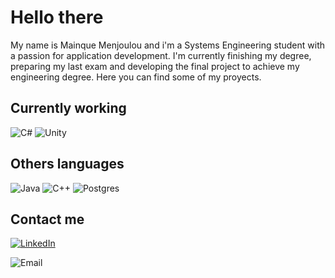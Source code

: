 # Hello there
My name is Mainque Menjoulou and i'm a Systems Engineering student with a passion for application development.
I'm currently finishing my degree, preparing my last exam and developing the final project to achieve my engineering degree.
Here you can find some of my proyects.</br>

## Currently working </br>
![C#](https://img.shields.io/badge/c%23-%23239120.svg?style=for-the-badge&logo=c-sharp&logoColor=white)
![Unity](https://img.shields.io/badge/unity-%23000000.svg?style=for-the-badge&logo=unity&logoColor=white)</br>

## Others languages </br>
![Java](https://img.shields.io/badge/java-%23ED8B00.svg?style=for-the-badge&logo=openjdk&logoColor=white)
![C++](https://img.shields.io/badge/c++-%2300599C.svg?style=for-the-badge&logo=c%2B%2B&logoColor=white)
![Postgres](https://img.shields.io/badge/postgres-%23316192.svg?style=for-the-badge&logo=postgresql&logoColor=white)</br>

## Contact me </br>
[![LinkedIn](https://img.shields.io/badge/LinkedIn-Mainque_Menjoulou-101010?style=for-the-badge&logo=linkedin&logoColor=white&labelColor=0077B5)](https://www.linkedin.com/in/mainquemenjoulou/)

![Email](https://img.shields.io/badge/Gmail-Mainquemenjoulou@gmail.com-101010?style=for-the-badge&logo=gmail&logoColor=white&labelColor=D14836)
